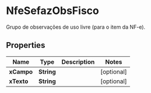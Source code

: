 

# NfeSefazObsFisco

Grupo de observações de uso livre (para o item da NF-e).

## Properties

| Name | Type | Description | Notes |
|------------ | ------------- | ------------- | -------------|
|**xCampo** | **String** |  |  [optional] |
|**xTexto** | **String** |  |  [optional] |




